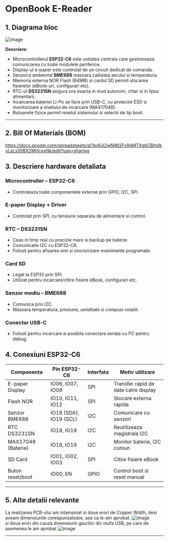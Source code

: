 # OpenBook E-Reader 

## 1. Diagrama bloc
![image](https://github.com/user-attachments/assets/2d6b794d-7fdf-4951-9a27-24080243b14b)




**Descriere:**

- Microcontrollerul **ESP32-C6** este unitatea centrala care gestioneaza comunicarea cu toate modulele periferice.
- Display-ul e-paper este controlat de un circuit dedicat de comanda.
- Senzorul ambiental **BME688** masoara calitatea aerului si temperatura.
- Memoria externa NOR Flash (64MB) si cardul SD permit stocarea fisierelor (eBook-uri, configurari etc).
- RTC-ul **DS3231SN** asigura ora exacta in mod autonom, chiar si in lipsa alimentarii.
- Incarcarea bateriei Li-Po se face prin USB-C, cu protectie ESD si monitorizare a nivelului de incarcare (MAX17048).
- Butoanele fizice permit resetul sistemului si selectii de tip boot.

---

## 2. Bill Of Materials (BOM)
https://docs.google.com/spreadsheets/d/1pr6Jj2wNiM2Fy9qMTXgbCBihdkyLsLs35BX2MHcexNk/edit?usp=sharing


## 3. Descriere hardware detaliata

###  Microcontroller – ESP32-C6
- Controleaza toate componentele externe prin GPIO, I2C, SPI.

### E-paper Display + Driver
- Controlat prin SPI, cu tensiune separata de alimentare si control.

###  RTC – DS3231SN
- Ceas in timp real cu precizie mare si backup pe baterie.
- Comunicatie I2C cu ESP32-C6.
- Folosit pentru afisarea orei si sincronizare evenimente programate.

### Card SD
- Legat la ESP32 prin SPI.
- Utilizat pentru incarcare/citire fisiere eBook, configurari etc.

###  Senzor mediu – BME688
- Comunica prin I2C.
- Masoara temperatura, presiune, umiditate si compusi volatili.

###  Conector USB-C
- Folosit pentru incarcare si posibila conectare seriala cu PC pentru debug.

##  4. Conexiuni ESP32-C6

| Componenta            | Pin ESP32-C6      | Interfata | Motiv utilizare                      |
|----------------------|-------------------|-----------|--------------------------------------|
| E-paper Display       | IO06, IO07, IO08  | SPI       | Transfer rapid de date catre display |
| Flash NOR             | IO10, IO11, IO12  | SPI       | Stocare externa rapida               |
| Senzor BME688         | IO18 (SDA), IO19 (SCL) | I2C   | Comunicare cu senzori               |
| RTC DS3231SN          | IO18, IO19        | I2C       | Reutilizeaza magistrala I2C         |
| MAX17048 (Baterie)    | IO18, IO19        | I2C       | Monitor baterie, I2C comun           |
| SD Card               | IO01, IO02, IO03  | SPI       | Citire fisiere eBook                 |
| Buton reset/boot      | IO00, EN          | GPIO      | Control boot si reset manual        |

---


##  5. Alte detalii relevante

La realizarea PCB-ului am intampinat si doua erori de Copper Width, desi aveam  dimensiunile corespunzatoare, asa ca le-am aprobat.
![image](https://github.com/user-attachments/assets/ab8d10f1-d4ad-4f12-891e-48c0aa6ba1ee)
<br>
si doua erori din cauza dimensiunii gaurilor din mufa USB, pe care de asemenea le am aprobat
![image](https://github.com/user-attachments/assets/e986b8fc-3912-48eb-a5c1-30f2c936a163)




---
